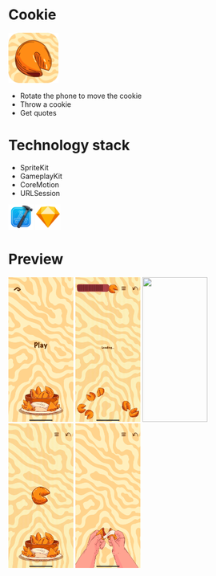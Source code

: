 # Cookie

<img src="PreviewContent/icon.png" height="100" title="Icon" alt="Icon">

- Rotate the phone to move the cookie
- Throw a cookie
- Get quotes

# Technology stack

- SpriteKit
- GameplayKit
- CoreMotion
- URLSession

<div>
<img src="https://github.com/devicons/devicon/blob/master/icons/xcode/xcode-original.svg" title="Xcode" alt="Xcode" height="50"/>
<img src="https://github.com/devicons/devicon/blob/master/icons/sketch/sketch-original.svg" title="Sketch" alt="Sketch" height="50"/>
</div>

# Preview
<div>
<img src="PreviewContent/start.gif" height="288" width="130">
<img src="PreviewContent/gameLoading.gif" height="288" width="130">
<img src="PreviewContent/gameAction.gif" height="288" width="130">
<img src="PreviewContent/detail.gif" height="288" width="130">
<img src="PreviewContent/quote.gif" height="288" width="130">
</div>
